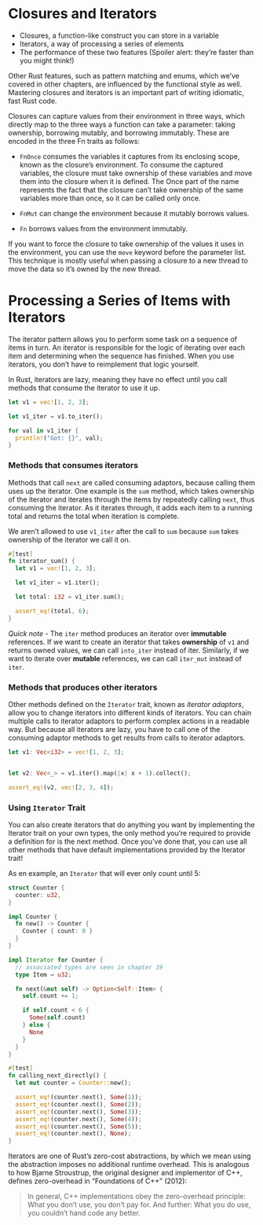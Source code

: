 # Closures and Iterators

- Closures, a function-like construct you can store in a variable
- Iterators, a way of processing a series of elements
- The performance of these two features (Spoiler alert: they’re faster than you might think!)

Other Rust features, such as pattern matching and enums, which we’ve covered in other chapters, are influenced by the functional style as well. Mastering closures and iterators is an important part of writing idiomatic, fast Rust code.

Closures can capture values from their environment in three ways, which directly map to the three ways a function can take a parameter: taking ownership, borrowing mutably, and borrowing immutably. These are encoded in the three Fn traits as follows:

- `FnOnce` consumes the variables it captures from its enclosing scope, known as the closure’s environment. To consume the captured variables, the closure must take ownership of these variables and move them into the closure when it is defined. The Once part of the name represents the fact that the closure can’t take ownership of the same variables more than once, so it can be called only once.

- `FnMut` can change the environment because it mutably borrows values.

- `Fn` borrows values from the environment immutably.

If you want to force the closure to take ownership of the values it uses in the environment, you can use the `move` keyword before the parameter list. This technique is mostly useful when passing a closure to a new thread to move the data so it’s owned by the new thread.

# Processing a Series of Items with Iterators

The iterator pattern allows you to perform some task on a sequence of items in turn. An iterator is responsible for the logic of iterating over each item and determining when the sequence has finished. When you use iterators, you don’t have to reimplement that logic yourself.

In Rust, iterators are lazy, meaning they have no effect until you call methods that consume the iterator to use it up.

```rust
let v1 = vec![1, 2, 3];

let v1_iter = v1.to_iter();

for val in v1_iter {
  println!("Got: {}", val);
}
```

### Methods that consumes iterators

Methods that call `next` are called consuming adaptors, because calling them uses up the iterator. One example is the `sum` method, which takes ownership of the iterator and iterates through the items by repeatedly calling `next`, thus consuming the iterator. As it iterates through, it adds each item to a running total and returns the total when iteration is complete.

We aren’t allowed to use `v1_iter` after the call to `sum` because `sum` takes ownership of the iterator we call it on.

```rust
#[test]
fn iterator_sum() {
  let v1 = vec![1, 2, 3];

  let v1_iter = v1.iter();

  let total: i32 = v1_iter.sum();

  assert_eq!(total, 6);
}
```

*Quick note -* The `iter` method produces an iterator over **immutable** references. If we want to create an iterator that takes **ownership** of `v1` and returns owned values, we can call `into_iter` instead of iter. Similarly, if we want to iterate over **mutable** references, we can call `iter_mut` instead of `iter`.

### Methods that produces other iterators

Other methods defined on the `Iterator` trait, known as *iterator adaptors*, allow you to change iterators into different kinds of iterators. You can chain multiple calls to iterator adaptors to perform complex actions in a readable way. But because all iterators are lazy, you have to call one of the consuming adaptor methods to get results from calls to iterator adaptors.

```rust
let v1: Vec<i32> = vec![1, 2, 3];


let v2: Vec<_> = v1.iter().map(|x| x + 1).collect();

assert_eq!(v2, vec![2, 3, 4]);
```

### Using `Iterator` Trait

You can also create iterators that do anything you want by implementing the Iterator trait on your own types, the only method you’re required to provide a definition for is the next method. Once you’ve done that, you can use all other methods that have default implementations provided by the Iterator trait!

As en example, an `Iterator` that will ever only count until 5:

```rust
struct Counter {
  counter: u32,
}

impl Counter {
  fn new() -> Counter {
    Counter { count: 0 }
  }
}

impl Iterator for Counter {
  // associated types are seen in chapter 19
  type Item = u32;

  fn next(&mut self) -> Option<Self::Item> {
    self.count += 1;

    if self.count < 6 {
      Some(self.count)
    } else {
      None
    }
  }
}

#[test]
fn calling_next_directly() {
  let mut counter = Counter::new();

  assert_eq!(counter.next(), Some(1));
  assert_eq!(counter.next(), Some(2));
  assert_eq!(counter.next(), Some(3));
  assert_eq!(counter.next(), Some(4));
  assert_eq!(counter.next(), Some(5));
  assert_eq!(counter.next(), None);
}
```

Iterators are one of Rust’s zero-cost abstractions, by which we mean using the abstraction imposes no additional runtime overhead. This is analogous to how Bjarne Stroustrup, the original designer and implementor of C++, defines zero-overhead in “Foundations of C++” (2012):

> In general, C++ implementations obey the zero-overhead principle: What you don’t use, you don’t pay for. And further: What you do use, you couldn’t hand code any better.